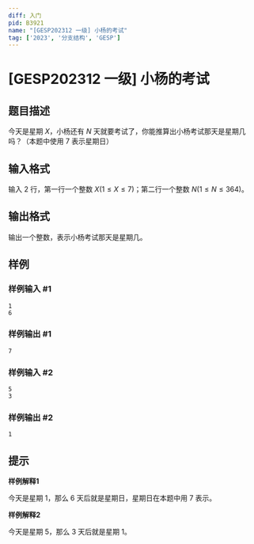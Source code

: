 ```yaml
---
diff: 入门
pid: B3921
name: "[GESP202312 一级] 小杨的考试"
tag: ['2023', '分支结构', 'GESP']
---
```

# [GESP202312 一级] 小杨的考试
## 题目描述

今天是星期 $X$，小杨还有 $N$ 天就要考试了，你能推算出小杨考试那天是星期几吗？（本题中使用 $7$ 表示星期日）
## 输入格式

输入 $2$ 行，第一行一个整数 $X(1\le X \le 7)$；第二行一个整数 $N(1≤N≤364)$。
## 输出格式

输出一个整数，表示小杨考试那天是星期几。
## 样例

### 样例输入 #1
```
1
6
```
### 样例输出 #1
```
7
```
### 样例输入 #2
```
5
3
```
### 样例输出 #2
```
1
```
## 提示

**样例解释1**

今天是星期 1，那么 6 天后就是星期日，星期日在本题中用 $7$ 表示。

**样例解释2**

今天是星期 5，那么 3 天后就是星期 1。
